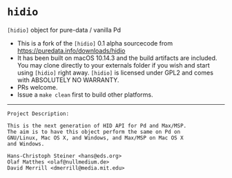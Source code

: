 # `hidio`
`[hidio]` object for pure-data / vanilla Pd

* This is a fork of the `[hidio]` 0.1 alpha sourcecode from https://puredata.info/downloads/hidio
* It has been built on macOS 10.14.3 and the build artifacts are included.  You may clone directly to your externals folder if you wish and start using `[hidio]` right away.  `[hidio]` is licensed under GPL2 and comes with ABSOLUTELY NO WARRANTY.
* PRs welcome.
* Issue a `make clean` first to build other platforms.
<hr>

````
Project Description:

This is the next generation of HID API for Pd and Max/MSP.
The aim is to have this object perform the same on Pd on
GNU/Linux, Mac OS X, and Windows, and Max/MSP on Mac OS X
and Windows. 

Hans-Christoph Steiner <hans@eds.org> 
Olaf Matthes <olaf@nullmedium.de> 
David Merrill <dmerrill@media.mit.edu>
````
